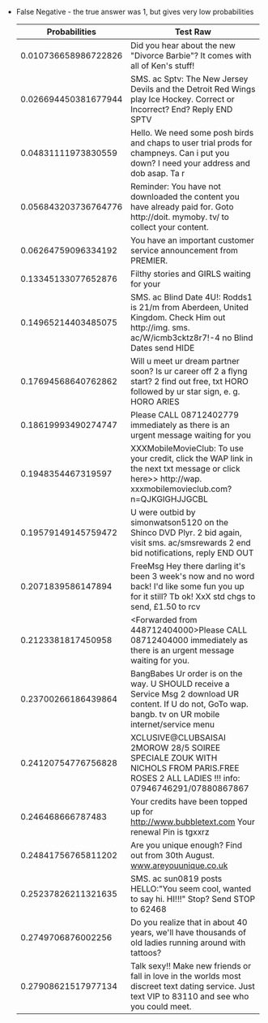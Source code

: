 * False Negative - the true answer was 1, but gives very low probabilities

  | Probabilities | Test Raw |
  |-|-|
  |     0.010736658986722826     | Did you hear about the new "Divorce Barbie"? It comes with all of Ken's stuff!|
  |     0.026694450381677944     | SMS. ac Sptv: The New Jersey Devils and the Detroit Red Wings play Ice Hockey. Correct or Incorrect? End? Reply END SPTV|
  |     0.04831111973830559      | Hello. We need some posh birds and chaps to user trial prods for champneys. Can i put you down? I need your address and dob asap. Ta r|
  |     0.056843203736764776     | Reminder: You have not downloaded the content you have already paid for. Goto http://doit. mymoby. tv/ to collect your content.|
  |     0.06264759096334192      | You have an important customer service announcement from PREMIER.|
  |     0.13345133077652876      | Filthy stories and GIRLS waiting for your|
  |     0.14965214403485075      | SMS. ac Blind Date 4U!: Rodds1 is 21/m from Aberdeen, United Kingdom. Check Him out http://img. sms. ac/W/icmb3cktz8r7!-4 no Blind Dates send HIDE|
  |     0.17694568640762862      | Will u meet ur dream partner soon? Is ur career off 2 a flyng start? 2 find out free, txt HORO followed by ur star sign, e. g. HORO ARIES|
  |     0.18619993490274747      | Please CALL 08712402779 immediately as there is an urgent message waiting for you|
  |      0.1948354467319597      | XXXMobileMovieClub: To use your credit, click the WAP link in the next txt message or click here>> http://wap. xxxmobilemovieclub.com?n=QJKGIGHJJGCBL|
  |     0.19579149145759472      | U were outbid by simonwatson5120 on the Shinco DVD Plyr. 2 bid again, visit sms. ac/smsrewards 2 end bid notifications, reply END OUT|
  |      0.2071839586147894      | FreeMsg Hey there darling it's been 3 week's now and no word back! I'd like some fun you up for it still? Tb ok! XxX std chgs to send, £1.50 to rcv|
  |      0.2123381817450958      | <Forwarded from 448712404000>Please CALL 08712404000 immediately as there is an urgent message waiting for you.|
  |     0.23700266186439864      | BangBabes Ur order is on the way. U SHOULD receive a Service Msg 2 download UR content. If U do not, GoTo wap. bangb. tv on UR mobile internet/service menu|
  |     0.24120754776756828      | XCLUSIVE@CLUBSAISAI 2MOROW 28/5 SOIREE SPECIALE ZOUK WITH NICHOLS FROM PARIS.FREE ROSES 2 ALL LADIES !!! info: 07946746291/07880867867|
  |      0.246468666787483       | Your credits have been topped up for http://www.bubbletext.com Your renewal Pin is tgxxrz|
  |     0.24841756765811202      | Are you unique enough? Find out from 30th August. www.areyouunique.co.uk|
  |     0.25237826211321635      | SMS. ac sun0819 posts HELLO:"You seem cool, wanted to say hi. HI!!!" Stop? Send STOP to 62468|
  |      0.2749706876002256      | Do you realize that in about 40 years, we'll have thousands of old ladies running around with tattoos?|
  |     0.27908621517977134      | Talk sexy!! Make new friends or fall in love in the worlds most discreet text dating service. Just text VIP to 83110 and see who you could meet.|